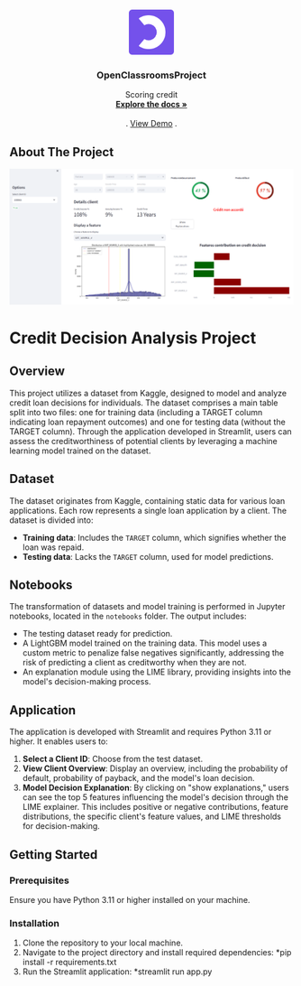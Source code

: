 <a name="readme-top"></a>
<!--


<!-- PROJECT LOGO -->
<br />
<div align="center">
  <a href="https://github.com/fruitsamurai97/OpenClassroomsProject_7">
    <img src="images/logo.png" alt="Logo" width="80" height="80">
  </a>

<h3 align="center">OpenClassroomsProject</h3>

  <p align="center">
    Scoring credit
    <br />
    <a href="https://github.com/fruitsamurai97/OpenClassroomsProject_7"><strong>Explore the docs »</strong></a>
    <br />
    <br />
    .
    <a href="https://openclassrooms-scoring.azurewebsites.net/">View Demo</a>
    .
  </p>
</div>




<!-- ABOUT THE PROJECT -->
## About The Project

[![Product Name Screen Shot][product-screenshot]](https://openclassrooms-scoring.azurewebsites.net/)

# Credit Decision Analysis Project

## Overview
This project utilizes a dataset from Kaggle, designed to model and analyze credit loan decisions for individuals. The dataset comprises a main table split into two files: one for training data (including a TARGET column indicating loan repayment outcomes) and one for testing data (without the TARGET column). Through the application developed in Streamlit, users can assess the creditworthiness of potential clients by leveraging a machine learning model trained on the dataset.

## Dataset
The dataset originates from Kaggle, containing static data for various loan applications. Each row represents a single loan application by a client. The dataset is divided into:
- **Training data**: Includes the `TARGET` column, which signifies whether the loan was repaid.
- **Testing data**: Lacks the `TARGET` column, used for model predictions.

## Notebooks
The transformation of datasets and model training is performed in Jupyter notebooks, located in the `notebooks` folder. The output includes:
- The testing dataset ready for prediction.
- A LightGBM model trained on the training data. This model uses a custom metric to penalize false negatives significantly, addressing the risk of predicting a client as creditworthy when they are not.
- An explanation module using the LIME library, providing insights into the model's decision-making process.

## Application
The application is developed with Streamlit and requires Python 3.11 or higher. It enables users to:
1. **Select a Client ID**: Choose from the test dataset.
2. **View Client Overview**: Display an overview, including the probability of default, probability of payback, and the model's loan decision.
3. **Model Decision Explanation**: By clicking on "show explanations," users can see the top 5 features influencing the model's decision through the LIME explainer. This includes positive or negative contributions, feature distributions, the specific client's feature values, and LIME thresholds for decision-making.

## Getting Started

### Prerequisites
Ensure you have Python 3.11 or higher installed on your machine.

### Installation
1. Clone the repository to your local machine.
2. Navigate to the project directory and install required dependencies:
*pip install -r requirements.txt
3. Run the Streamlit application:
*streamlit run app.py





[product-screenshot]: images/screenshot.png

